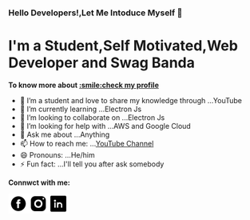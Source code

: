 ### Hello Developers!,Let Me Intoduce Myself 👋

<h1>I'm a Student,Self Motivated,Web Developer and Swag Banda</h1> 
<p><b>To know more about <a href='https://nikhilmadheshya.github.io/deploy-profile/#/'>:smile:check my profile</a></b></p>

- 🔭 I’m a student and love to share my knowledge through ...YouTube
- 🌱 I’m currently learning ...Electron Js
- 👯 I’m looking to collaborate on ...Electron Js
- 🤔 I’m looking for help with ...AWS and Google Cloud
- 💬 Ask me about ...Anything
- 📫 How to reach me: ...[YouTube Channel](https://www.youtube.com/channel/UCfFvyabq1XPMd6w-5YSA57Q)
- 😄 Pronouns: ...He/him
- ⚡ Fun fact: ...I'll tell you after ask somebody

<label><b>Connwct with me:</b></label>
<div style='display:flex; align-items:center;'>
<a  href='' style='text-decoration:none;'>
<img src='/images/fb.png' height='40px' width='40px' />
</a> 
<a  href='' style='text-decoration:none;'>
<img src='/images/insta.png' height='40px' width='40px' />
</a>  
<a  href='' style='text-decoration:none;'>
<img src='/images/linkedIn.png' height='40px' width='40px' />
</a>   
</div>





